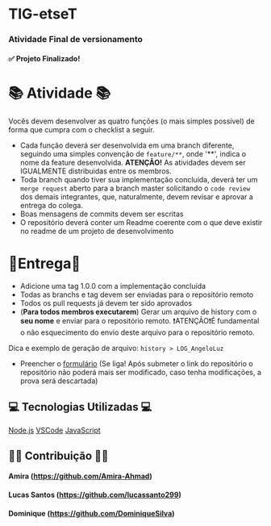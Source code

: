 # TIG-etseT


### Atividade Final de versionamento

####  ✅ Projeto Finalizado!


# 📚 Atividade 📚

Vocês devem desenvolver as quatro funções (o mais simples possível) de forma que cumpra com o checklist a seguir.

-   Cada função deverá ser desenvolvida em uma branch diferente, seguindo uma simples convenção de  `feature/**`, onde '**', indica o nome da feature desenvolvida.  **ATENÇÃO!**  As atividades devem ser IGUALMENTE distribuidas entre os membros.
-   Toda branch quando tiver sua implementação concluída, deverá ter um  `merge request`  aberto para a branch master solicitando o  `code review`  dos demais integrantes, que, naturalmente, devem revisar e aprovar a entrega do colega.
-   Boas mensagens de commits devem ser escritas
-   O repositório deverá conter um Readme coerente com o que deve existir no readme de um projeto de desenvolvimento

# 🚌Entrega🚌

-   Adicione uma tag 1.0.0 com a implementação concluída
-   Todas as branchs e tag devem ser enviadas para o repositório remoto
-   Todos os pull requests já devem ter sido aprovados
-   (**Para todos membros executarem**) Gerar um arquivo de history com o  **seu nome**  e enviar para o repositório remoto.  ❗️ATENÇÃO❗️É fundamental o não esquecimento do envio deste arquivo para o repositório remoto.

Dica e exemplo de geração de arquivo:  `history > LOG_AngeloLuz`

-   Preencher o  [formulário](https://docs.google.com/forms/d/e/1FAIpQLSdkjrmTVYY6_3YMRK1BXNOUuzYJ3u_25wZT1qe5k718e52CAA/viewform?usp=sf_link)  (Se liga! Após submeter o link do repositório o repositório não poderá mais ser modificado, caso tenha modificações, a prova será descartada)

## 💻 Tecnologias Utilizadas 💻

[Node.js](https://nodejs.org/en/) 
[VSCode](https://code.visualstudio.com/) 
[JavaScript](https://www.javascript.com/)

## 👩‍💻 Contribuição 👨‍💻 

#### Amira (https://github.com/Amira-Ahmad)
#### Lucas Santos (https://github.com/lucassanto299)
#### Dominique (https://github.com/DominiqueSilva)
